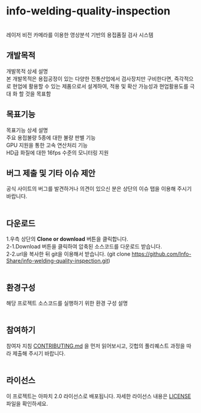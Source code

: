# info-welding-quality-inspection
<br/>레이저 비전 카메라를 이용한 영상분석 기반의 용접품질 검사 시스템
<br/>
## 개발목적
개발목적 상세 설명
<br/> 본 개발목적은 용접공정이 있는 다양한 전통산업에서 검사장치만 구비한다면, 즉각적으로 
    현업에 활용할 수 있는 제품으로서 설계하여, 적용 및 확산 가능성과 현업활용도를 극대
    화 할 것을 목표함 
<br/>
## 목표기능
목표기능 상세 설명
<br/> 주요 용접불량 5종에 대한 불량 판별 기능
<br/> GPU 지원을 통한 고속 연산처리 기능 
<br/> HD급 화질에 대한 16fps 수준의 모니터링 지원 
## 버그 제출 및 기타 이슈 제안
공식 사이트의 버그를 발견하거나 의견이 있으신 분은 상단의 이슈 탭을 이용해 주시기 바랍니다.
<br/>
<br/>
## 다운로드
1.우측 상단의 <b>Clone or download</b> 버튼을 클릭합니다.<br/>
2-1.Download 버튼을 클릭하여 압축된 소스코드를 다운로드 받습니다.<br/>
2-2.url을 복사한 뒤 git을 이용해서 받습니다. (git clone https://github.com/Info-Share/info-welding-quality-inspection.git)<br/>
<br/>
## 환경구성
해당 프로젝트 소스코드를 실행하기 위한 환경 구성 설명
<br/>
<br/>
## 참여하기
참여자 지침 [CONTRIBUTING.md](https://gist.github.com/PurpleBooth/b24679402957c63ec426) 을 먼저 읽어보시고, 깃헙의 풀리퀘스트 과정을 따라 제출해 주시기 바랍니다.
<br/>
<br/>
## 라이선스
이 프로젝트는 아파치 2.0 라이선스로 배포됩니다. 자세한 라이선스 내용은 [LICENSE](LICENSE) 파일을 확인하세요.
<br/>
